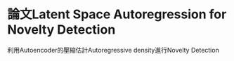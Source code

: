 # 論文Latent Space Autoregression for Novelty Detection
利用Autoencoder的壓縮估計Autoregressive density進行Novelty Detection

